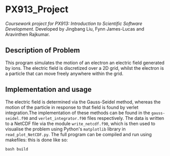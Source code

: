 # PX913_Project

*Coursework project for PX913: Introduction to Scientific Software Development.*
Developed by Jingbang Liu, Fynn James-Lucas and Aravinthen Rajkumar.

## Description of Problem
This program simulates the motion of an electron an electric field generated by ions. The electric field is discretized over a 2D grid, whilst the electron is a particle that can move freely anywhere within the grid.

## Implementation and usage
The electric field is determined via the Gauss-Seidel method, whereas the motion of the particle in response to that field is found by verlet integration.The implementation of these methods can be found in the `gauss-seidel.f90` and `verlet_integrator.f90` files respectively.
The data is written to a NetCDF file via the module `write_netcdf.f90`, which is then used to visualise the problem using Python's `matplotlib` library in `read_plot_NetCDF.py`. The full program can be compiled and run using makefiles: this is done like so:
```
bash build
```
